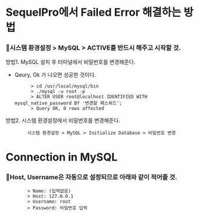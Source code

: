 # SequelPro에서 Failed Error 해결하는 방법
### 📍시스템 환경설정 > MySQL > ACTIVE를 반드시 해주고 시작할 것.

방법1. MySQL 설치 후 터미널에서 비밀번호를 변경해준다.
* Qeury, Ok 가 나오면 성공한 것이다.

            > cd /usr/local/mysql/bin
            > ./mysql -u root -p
            > ALTER USER root@localhost IDENTIFIED WITH mysql_native_password BY '변경할 패스워드';
            > Query OK, 0 rows affected

방법2. 시스템 환경설정에서 비밀번호를 변경해준다.

            시스템 환경설정 > MySQL > Initialize Database > 비밀번호 변경


# Connection in MySQL
### 📍Host, Username은 자동으로 설정되므로 아래와 같이 적어줄 것.
            > Name: (입력없음)
            > Host: 127.0.0.1
            > Username: root
            > Password: 비밀번호 입력
